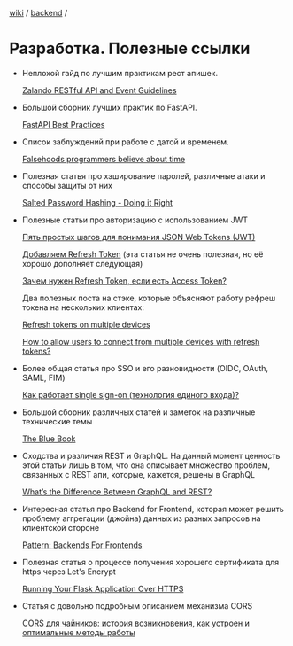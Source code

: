 [wiki](../../README.md) / [backend](index.md) /


# Разработка. Полезные ссылки

- Неплохой гайд по лучшим практикам рест апишек.

  [Zalando RESTful API and Event Guidelines](https://opensource.zalando.com/restful-api-guidelines/index.html#_zalando_restful_api_and_event_guidelines)

- Большой сборник лучших практик по FastAPI.

  [FastAPI Best Practices](https://github.com/zhanymkanov/fastapi-best-practices)

- Список заблуждений при работе с датой и временем.

  [Falsehoods programmers believe about time](https://gist.github.com/timvisee/fcda9bbdff88d45cc9061606b4b923ca)

- Полезная статья про хэширование паролей, различные атаки и способы защиты от них

  [Salted Password Hashing - Doing it Right](https://crackstation.net/hashing-security.htm)

- Полезные статьи про авторизацию с использованием JWT

  [Пять простых шагов для понимания JSON Web Tokens (JWT)](https://habr.com/ru/articles/340146/)

  [Добавляем Refresh Token](https://habr.com/ru/articles/466929/) (эта статья не очень полезная, но её хорошо дополняет следующая)

  [Зачем нужен Refresh Token, если есть Access Token?](https://habr.com/ru/companies/Voximplant/articles/323160/)

  Два полезных поста на стэке, которые объясняют работу рефреш токена на нескольких клиентах:

  [Refresh tokens on multiple devices](https://stackoverflow.com/questions/64903200/refresh-tokens-on-multiple-devices)

  [How to allow users to connect from multiple devices with refresh tokens?](https://security.stackexchange.com/questions/167145/how-to-allow-users-to-connect-from-multiple-devices-with-refresh-tokens)

- Более общая статья про SSO и его разновидности (OIDC, OAuth, SAML, FIM)

  [Как работает single sign-on (технология единого входа)?](https://habr.com/ru/companies/nixys/articles/563244/)

- Большой сборник различных статей и заметок на различные технические темы

   [The Blue Book](https://lyz-code.github.io/blue-book/)

- Сходства и различия REST и GraphQL. На данный момент ценность этой статьи лишь в том, что она описывает множество проблем, связанных с REST апи, которые, кажется, решены в GraphQL

  [What’s the Difference Between GraphQL and REST?](https://aws.amazon.com/compare/the-difference-between-graphql-and-rest/)

- Интересная статья про Backend for Frontend, которая может решить проблему аггрегации (джойна) данных из разных запросов на клиентской стороне

  [Pattern: Backends For Frontends](https://samnewman.io/patterns/architectural/bff/)

- Полезная статья о процессе получения хорошего сертификата для https через Let's Encrypt

  [Running Your Flask Application Over HTTPS](https://blog.miguelgrinberg.com/post/running-your-flask-application-over-https)

- Статья с довольно подробным описанием механизма CORS

  [CORS для чайников: история возникновения, как устроен и оптимальные методы работы](https://habr.com/ru/companies/macloud/articles/553826/)
